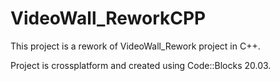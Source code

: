 # VideoWall_ReworkCPP

This project is a rework of VideoWall_Rework project in C++.

Project is crossplatform and created using Code::Blocks 20.03.